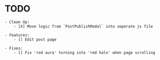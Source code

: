 # TODO

    - Clean Up:
        - [X] Move logic from `PostPublishModal` into seperate js file

    - Features:
        - [] Edit post page

    - Fixes:
        - [] Fix 'red aura' turning into 'red halo' when page scrolling
